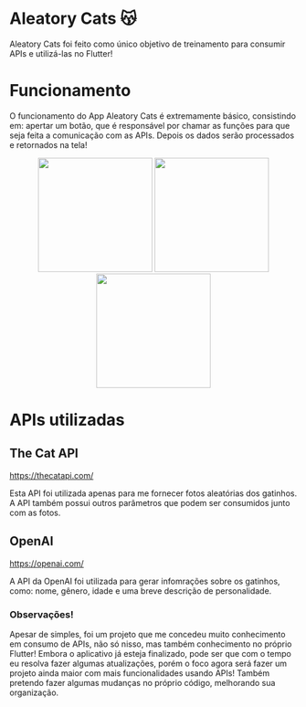
# Aleatory Cats 😽

Aleatory Cats foi feito como único objetivo de treinamento para consumir APIs e utilizá-las no Flutter! 

# Funcionamento

O funcionamento do App Aleatory Cats é extremamente básico, consistindo em: apertar um botão, que é responsável por chamar as funções para que seja feita a comunicação com as APIs. Depois os dados serão processados e retornados na tela! 

<div align="center"> 
<img src='https://github.com/PedroSantos1080/Aleatory-Cats/assets/126338867/70b9a534-d222-45ba-ab89-6f0319cd021a' width="200">
<img src='https://github.com/PedroSantos1080/Aleatory-Cats/assets/126338867/2ce57bdf-e45c-4d55-9bca-43215f5aa037' width="200">
<img src='https://github.com/PedroSantos1080/Aleatory-Cats/assets/126338867/abb15a79-05b2-47d6-8f2d-f6d33d797211' width="200">
</div>



# APIs utilizadas

## The Cat API
https://thecatapi.com/

Esta API foi utilizada apenas para me fornecer fotos aleatórias dos gatinhos. A API também possui outros parâmetros que podem ser consumidos junto com as fotos. 

## OpenAI
https://openai.com/

A API da OpenAI foi utilizada para gerar infomrações sobre os gatinhos, como: nome, gênero, idade e uma breve descrição de personalidade.

### Observações!
Apesar de simples, foi um projeto que me concedeu muito conhecimento em consumo de APIs, não só nisso, mas também conhecimento no próprio Flutter! 
Embora o aplicativo já esteja finalizado, pode ser que com o tempo eu resolva fazer algumas atualizações, porém o foco agora será fazer um projeto ainda maior com mais funcionalidades usando APIs!
Também pretendo fazer algumas mudanças no próprio código, melhorando sua organização. 






